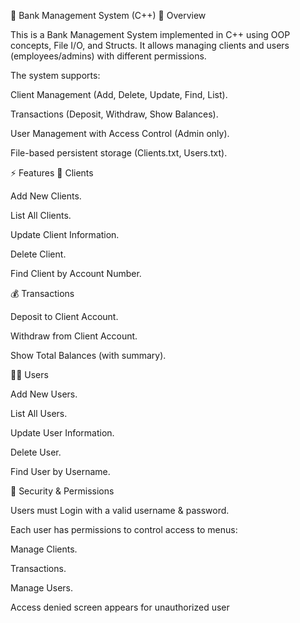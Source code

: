 🏦 Bank Management System (C++)
📌 Overview

This is a Bank Management System implemented in C++ using OOP concepts, File I/O, and Structs.
It allows managing clients and users (employees/admins) with different permissions.

The system supports:

Client Management (Add, Delete, Update, Find, List).

Transactions (Deposit, Withdraw, Show Balances).

User Management with Access Control (Admin only).

File-based persistent storage (Clients.txt, Users.txt).

⚡ Features
👤 Clients

Add New Clients.

List All Clients.

Update Client Information.

Delete Client.

Find Client by Account Number.

💰 Transactions

Deposit to Client Account.

Withdraw from Client Account.

Show Total Balances (with summary).

👨‍💼 Users

Add New Users.

List All Users.

Update User Information.

Delete User.

Find User by Username.

🔐 Security & Permissions

Users must Login with a valid username & password.

Each user has permissions to control access to menus:

Manage Clients.

Transactions.

Manage Users.

Access denied screen appears for unauthorized user
